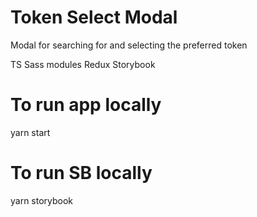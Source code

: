 # Token Select Modal

Modal for searching for and selecting the preferred token

TS
Sass modules
Redux
Storybook

# To run app locally

yarn start

# To run SB locally

yarn storybook
